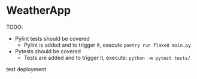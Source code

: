 # WeatherApp

TODO:

- Pylint tests should be covered
    - Pylint is added and to trigger it, execute `poetry run flake8 main.py`
- Pytests should be covered
    - Tests are added and to trigger it, execute: `python -m pytest tests/`


test deployment

